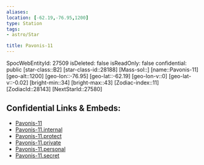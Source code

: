```yaml
---
aliases: 
location: [-62.19,-76.95,1200]
type: Station
tags:
- astro/Star

title: Pavonis-11
---
```

SpocWebEntityId: 27509
isDeleted: false
isReadOnly: false
confidential: public
[star-class::B2]
[star-class-id::28188]
[Mass-sol::]
[name::Pavonis-11]
[geo-alt::1200]
[geo-lon::-76.95]
[geo-lat::-62.19]
[geo-lon-v::0]
[geo-lat-v::-0.02]
[bright-min::34]
[bright-max::43]
[Zodiac-index::11]
[ZodiacId::28143]
[NextStarId::27580]



## Confidential Links & Embeds: 
- [Pavonis-11](../../../_public/astro/Star/Pavonis-11.md) 
- [Pavonis-11.internal](../../../_internal/astro/Star/Pavonis-11.internal.md) 
- [Pavonis-11.protect](../../../_protect/astro/Star/Pavonis-11.protect.md) 
- [Pavonis-11.private](../../../_private/astro/Star/Pavonis-11.private.md) 
- [Pavonis-11.personal](../../../_personal/astro/Star/Pavonis-11.personal.md) 
- [Pavonis-11.secret](../../../_secret/astro/Star/Pavonis-11.secret.md) 
